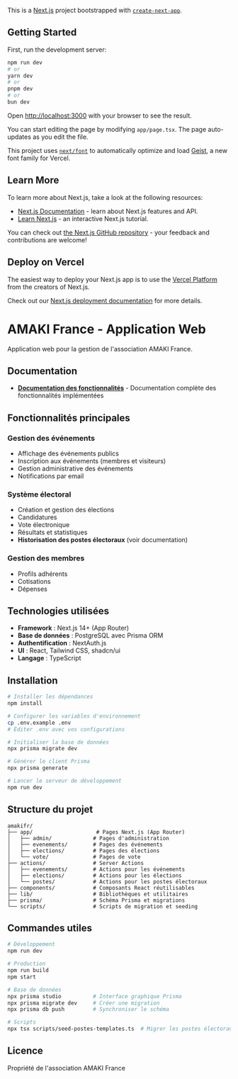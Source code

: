 This is a [Next.js](https://nextjs.org) project bootstrapped with [`create-next-app`](https://nextjs.org/docs/app/api-reference/cli/create-next-app).

## Getting Started

First, run the development server:

```bash
npm run dev
# or
yarn dev
# or
pnpm dev
# or
bun dev
```

Open [http://localhost:3000](http://localhost:3000) with your browser to see the result.

You can start editing the page by modifying `app/page.tsx`. The page auto-updates as you edit the file.

This project uses [`next/font`](https://nextjs.org/docs/app/building-your-application/optimizing/fonts) to automatically optimize and load [Geist](https://vercel.com/font), a new font family for Vercel.

## Learn More

To learn more about Next.js, take a look at the following resources:

- [Next.js Documentation](https://nextjs.org/docs) - learn about Next.js features and API.
- [Learn Next.js](https://nextjs.org/learn) - an interactive Next.js tutorial.

You can check out [the Next.js GitHub repository](https://github.com/vercel/next.js) - your feedback and contributions are welcome!

## Deploy on Vercel

The easiest way to deploy your Next.js app is to use the [Vercel Platform](https://vercel.com/new?utm_medium=default-template&filter=next.js&utm_source=create-next-app&utm_campaign=create-next-app-readme) from the creators of Next.js.

Check out our [Next.js deployment documentation](https://nextjs.org/docs/app/building-your-application/deploying) for more details.
# AMAKI France - Application Web

Application web pour la gestion de l'association AMAKI France.

## Documentation

- **[Documentation des fonctionnalités](DOCUMENTATION_FEATURES.md)** - Documentation complète des fonctionnalités implémentées

## Fonctionnalités principales

### Gestion des événements
- Affichage des événements publics
- Inscription aux événements (membres et visiteurs)
- Gestion administrative des événements
- Notifications par email

### Système électoral
- Création et gestion des élections
- Candidatures
- Vote électronique
- Résultats et statistiques
- **Historisation des postes électoraux** (voir documentation)

### Gestion des membres
- Profils adhérents
- Cotisations
- Dépenses

## Technologies utilisées

- **Framework** : Next.js 14+ (App Router)
- **Base de données** : PostgreSQL avec Prisma ORM
- **Authentification** : NextAuth.js
- **UI** : React, Tailwind CSS, shadcn/ui
- **Langage** : TypeScript

## Installation

```bash
# Installer les dépendances
npm install

# Configurer les variables d'environnement
cp .env.example .env
# Éditer .env avec vos configurations

# Initialiser la base de données
npx prisma migrate dev

# Générer le client Prisma
npx prisma generate

# Lancer le serveur de développement
npm run dev
```

## Structure du projet

```
amakifr/
├── app/                    # Pages Next.js (App Router)
│   ├── admin/             # Pages d'administration
│   ├── evenements/        # Pages des événements
│   ├── elections/         # Pages des élections
│   └── vote/              # Pages de vote
├── actions/               # Server Actions
│   ├── evenements/        # Actions pour les événements
│   ├── elections/         # Actions pour les élections
│   └── postes/            # Actions pour les postes électoraux
├── components/            # Composants React réutilisables
├── lib/                   # Bibliothèques et utilitaires
├── prisma/                # Schéma Prisma et migrations
└── scripts/               # Scripts de migration et seeding
```

## Commandes utiles

```bash
# Développement
npm run dev

# Production
npm run build
npm start

# Base de données
npx prisma studio          # Interface graphique Prisma
npx prisma migrate dev     # Créer une migration
npx prisma db push         # Synchroniser le schéma

# Scripts
npx tsx scripts/seed-postes-templates.ts  # Migrer les postes électoraux
```

## Licence

Propriété de l'association AMAKI France
